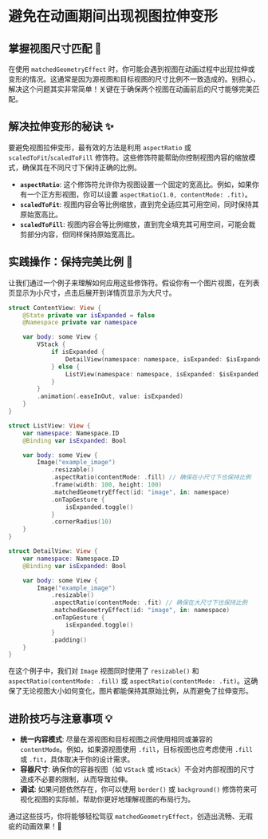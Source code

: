 ﻿# 避免在动画期间出现视图拉伸变形

## 掌握视图尺寸匹配 📏

在使用 `matchedGeometryEffect` 时，你可能会遇到视图在动画过程中出现拉伸或变形的情况。这通常是因为源视图和目标视图的尺寸比例不一致造成的。别担心，解决这个问题其实非常简单！关键在于确保两个视图在动画前后的尺寸能够完美匹配。

## 解决拉伸变形的秘诀 ✨

要避免视图拉伸变形，最有效的方法是利用 `aspectRatio` 或 `scaledToFit`/`scaledToFill` 修饰符。这些修饰符能帮助你控制视图内容的缩放模式，确保其在不同尺寸下保持正确的比例。

*   **`aspectRatio`**: 这个修饰符允许你为视图设置一个固定的宽高比。例如，如果你有一个正方形视图，你可以设置 `aspectRatio(1.0, contentMode: .fit)`。
*   **`scaledToFit`**: 视图内容会等比例缩放，直到完全适应其可用空间，同时保持其原始宽高比。
*   **`scaledToFill`**: 视图内容会等比例缩放，直到完全填充其可用空间，可能会裁剪部分内容，但同样保持原始宽高比。

## 实践操作：保持完美比例 📐

让我们通过一个例子来理解如何应用这些修饰符。假设你有一个图片视图，在列表页显示为小尺寸，点击后展开到详情页显示为大尺寸。

```swift
struct ContentView: View {
    @State private var isExpanded = false
    @Namespace private var namespace

    var body: some View {
        VStack {
            if isExpanded {
                DetailView(namespace: namespace, isExpanded: $isExpanded)
            } else {
                ListView(namespace: namespace, isExpanded: $isExpanded)
            }
        }
        .animation(.easeInOut, value: isExpanded)
    }
}

struct ListView: View {
    var namespace: Namespace.ID
    @Binding var isExpanded: Bool

    var body: some View {
        Image("example_image")
            .resizable()
            .aspectRatio(contentMode: .fill) // 确保在小尺寸下也保持比例
            .frame(width: 100, height: 100)
            .matchedGeometryEffect(id: "image", in: namespace)
            .onTapGesture {
                isExpanded.toggle()
            }
            .cornerRadius(10)
    }
}

struct DetailView: View {
    var namespace: Namespace.ID
    @Binding var isExpanded: Bool

    var body: some View {
        Image("example_image")
            .resizable()
            .aspectRatio(contentMode: .fit) // 确保在大尺寸下也保持比例
            .matchedGeometryEffect(id: "image", in: namespace)
            .onTapGesture {
                isExpanded.toggle()
            }
            .padding()
    }
}
```

在这个例子中，我们对 `Image` 视图同时使用了 `resizable()` 和 `aspectRatio(contentMode: .fill)` 或 `aspectRatio(contentMode: .fit)`。这确保了无论视图大小如何变化，图片都能保持其原始比例，从而避免了拉伸变形。

## 进阶技巧与注意事项 💡

*   **统一内容模式**: 尽量在源视图和目标视图之间使用相同或兼容的 `contentMode`。例如，如果源视图使用 `.fill`，目标视图也应考虑使用 `.fill` 或 `.fit`，具体取决于你的设计需求。
*   **容器尺寸**: 确保你的容器视图（如 `VStack` 或 `HStack`）不会对内部视图的尺寸造成不必要的限制，从而导致拉伸。
*   **调试**: 如果问题依然存在，你可以使用 `border()` 或 `background()` 修饰符来可视化视图的实际帧，帮助你更好地理解视图的布局行为。

通过这些技巧，你将能够轻松驾驭 `matchedGeometryEffect`，创造出流畅、无瑕疵的动画效果！🚀
